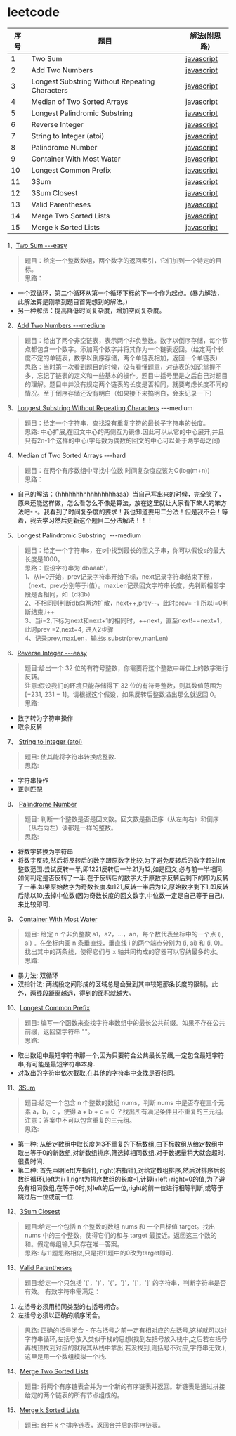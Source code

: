 # leetcode

序号 | 题目 | 解法(附思路)
---|---|---
1 | Two Sum | [javascript](https://github.com/fenglinismydream/leetcode/blob/master/test/1.%20Two%20Sum)
2 | Add Two Numbers | [javascript](https://github.com/fenglinismydream/leetcode/blob/master/test/2.%20Add%20Two%20Numbers)
3 | Longest Substring Without Repeating Characters | [javascript](https://github.com/fenglinismydream/leetcode/blob/master/test/3.%20Longest%20Substring%20Without%20Repeating%20Characters.html)
4 | Median of Two Sorted Arrays | [javascript](https://github.com/fenglinismydream/leetcode/blob/master/test/4.%20Median%20of%20Two%20Sorted%20Arrays.html)
5 | Longest Palindromic Substring | [javascript](https://github.com/fenglinismydream/leetcode/blob/master/test/2.%20Add%20Two%20Numbers)
6 | Reverse Integer | [javascript](https://github.com/fenglinismydream/leetcode/blob/master/test/6.%20Reverse%20Integer)
7 | String to Integer (atoi) | [javascript](https://github.com/fenglinismydream/leetcode/blob/master/test/7.%20String%20to%20Integer%20(atoi))
8 | Palindrome Number | [javascript](https://github.com/fenglinismydream/leetcode/blob/master/test/8.%20Palindrome%20Number)
9 | Container With Most Water | [javascript](https://github.com/fenglinismydream/leetcode/blob/master/test/9.%20Container%20With%20Most%20Water)
10 | Longest Common Prefix | [javascript](https://github.com/fenglinismydream/leetcode/blob/master/test/10.%20Longest%20Common%20Prefix)
11 | 3Sum | [javascript](https://github.com/fenglinismydream/leetcode/edit/master/test/11.%203Sum)
12 | 3Sum Closest | [javascript](https://github.com/fenglinismydream/leetcode/blob/master/test/12.%203Sum%20Closest)
13 | Valid Parentheses | [javascript](https://github.com/fenglinismydream/leetcode/blob/master/test/13.%20Valid%20Parentheses)
14 | Merge Two Sorted Lists | [javascript](https://github.com/fenglinismydream/leetcode/blob/master/test/14.%20Merge%20Two%20Sorted%20Lists)
15 | Merge k Sorted Lists | [javascript](https://github.com/fenglinismydream/leetcode/blob/master/test/15.%20Merge%20k%20Sorted%20Lists)


1、[Two Sum   ---easy](https://github.com/fenglinismydream/leetcode/blob/master/test/1.%20Two%20Sum)
> 题目：给定一个整数数组，两个数字的返回索引，它们加到一个特定的目标。<br>
> 思路：
- 一个双循环，第二个循环从第一个循环下标的下一个作为起点。(暴力解法，此解法算是刚拿到题目首先想到的解法。)
- 另一种解法：提高降低时间复杂度，增加空间复杂度。


2、[Add Two Numbers   ---medium](https://github.com/fenglinismydream/leetcode/blob/master/test/2.%20Add%20Two%20Numbers)
> 题目：给出了两个非空链表，表示两个非负整数。数字以倒序存储，每个节点都包含一个数字。添加两个数字并将其作为一个链表返回。(给定两个长度不定的单链表，数字以倒序存储，两个单链表相加，返回一个单链表)<br>
> 思路：当时第一次看到题目的时候，没有看懂题意，对链表的知识掌握不多，忘记了链表的定义和一些基本的操作。题目中括号里是之后自己对题目的理解。题目中并没有规定两个链表的长度是否相同，就要考虑长度不同的情况。至于倒序存储还没有明白（如果接下来搞明白，会来记录一下）

3、[Longest Substring Without Repeating Characters](https://github.com/fenglinismydream/leetcode/blob/master/test/3.%20Longest%20Substring%20Without%20Repeating%20Characters.html)  ---medium
> 题目：给定一个字符串，查找没有重复字符的最长子字符串的长度。<br>
> 思路: 中心扩展,在回文中心的两侧互为镜像.因此可以从它的中心展开,并且只有2n-1个这样的中心(字母数为偶数的回文的中心可以处于两字母之间)

4、Median of Two Sorted Arrays  ---hard
> 题目：在两个有序数组中寻找中位数  时间复杂度应该为O(log(m+n))<br>
> 思路：
- 自己的解法：（hhhhhhhhhhhhhhhhaaa）当自己写出来的时候，完全笑了，原来还能这样做，怎么看怎么不像是算法，放在这里就让大家看下笨人的笨方法吧- -。我看到了时间复杂度的要求！我也知道要用二分法！但是我不会！等着，我去学习然后更新这个题目二分法解法！！！

5、Longest Palindromic Substring  ---medium
> 题目：给定一个字符串s，在s中找到最长的回文子串，你可以假设s的最大长度是1000。<br>
> 思路：假设字符串为'dbaaab'，<br>
1、从i=0开始，prev记录字符串开始下标，next记录字符串结束下标，（next、prev分别等于i值）。maxLen记录回文字符串长度，先判断相邻字段是否相同，如（d和b）<br>
2、不相同则判断db向两边扩散，next++,prev--，此时prev= -1 所以i=0判断结束,i++<br>
3、当i=2,下标为next和next+1的相同时，++next，直至next!==next+1，此时prev =2,next=4, 进入2步骤<br>
4、记录prev,maxLen，输出s.substr(prev,manLen)

6、[Reverse Integer  ---easy](https://github.com/fenglinismydream/leetcode/blob/master/test/6.%20Reverse%20Integer)
> 题目:给出一个 32 位的有符号整数，你需要将这个整数中每位上的数字进行反转。<br>
> 注意:假设我们的环境只能存储得下 32 位的有符号整数，则其数值范围为 [−231,  231 − 1]。请根据这个假设，如果反转后整数溢出那么就返回 0。<br>
> 思路:
- 数字转为字符串操作
- 取余反转

7、 [String to Integer (atoi)](https://github.com/fenglinismydream/leetcode/blob/master/test/7.%20String%20to%20Integer%20(atoi))
> 题目: 使其能将字符串转换成整数.<br>
> 思路:<br>
- 字符串操作
- 正则匹配

8、 [Palindrome Number](https://github.com/fenglinismydream/leetcode/blob/master/test/8.%20Palindrome%20Number)
> 题目: 判断一个整数是否是回文数。回文数是指正序（从左向右）和倒序（从右向左）读都是一样的整数。<br>
> 思路:
- 将数字转换为字符串
- 将数字反转,然后将反转后的数字跟原数字比较,为了避免反转后的数字超过int整数范围.尝试反转一半,即1221反转后一半21为12,如是回文,必与前一半相同.如何判定是否反转了一半,在于反转后的数字大于原数字反转后剩下的即为反转了一半.如果原始数字为奇数长度.如121,反转一半后为12,原始数字剩下1,即反转后除以10,去掉中位数(因为奇数长度的回文数字,中位数一定是自己等于自己),来比较即可.

9、 [Container With Most Water](https://github.com/fenglinismydream/leetcode/blob/master/test/9.%20Container%20With%20Most%20Water)
> 题目: 给定 n 个非负整数 a1，a2，...，an，每个数代表坐标中的一个点 (i, ai) 。在坐标内画 n 条垂直线，垂直线 i 的两个端点分别为 (i, ai) 和 (i, 0)。找出其中的两条线，使得它们与 x 轴共同构成的容器可以容纳最多的水。<br>
> 思路: 
- 暴力法: 双循环
- 双指针法: 两线段之间形成的区域总是会受到其中较短那条长度的限制。此外，两线段距离越远，得到的面积就越大。

10、[Longest Common Prefix](https://github.com/fenglinismydream/leetcode/blob/master/test/10.%20Longest%20Common%20Prefix)
> 题目: 编写一个函数来查找字符串数组中的最长公共前缀。如果不存在公共前缀，返回空字符串 ""。<br>
> 思路:
- 取出数组中最短字符串那一个,因为只要符合公共最长前缀,一定包含最短字符串,有可能是最短字符串本身.
- 对取出的字符串依次截取,在其他的字符串中查找是否相同.

11、[3Sum](https://github.com/fenglinismydream/leetcode/edit/master/test/11.%203Sum)
> 题目:给定一个包含 n 个整数的数组 nums，判断 nums 中是否存在三个元素 a，b，c ，使得 a + b + c = 0 ？找出所有满足条件且不重复的三元组。<br>
> 注意：答案中不可以包含重复的三元组。<br>
> 思路:
- 第一种: 从给定数组中取长度为3不重复的下标数组,由下标数组从给定数组中取出等于0的新数组,对新数组排序,筛选掉相同数组.对于数据量稍大就会超时.很费时间.
- 第二种: 首先声明left(左指针), right(右指针),对给定数组排序,然后对排序后的数组循环i,left为i+1,right为排序数组的长度-1,计算i+left+right=0的值,为了避免有相同数组,在等于0时,对left的后一位,right的前一位进行相等判断,或等于跳过后一位或前一位.

12、[3Sum Closest](https://github.com/fenglinismydream/leetcode/blob/master/test/12.%203Sum%20Closest)
> 题目:给定一个包括 n 个整数的数组 nums 和 一个目标值 target。找出 nums 中的三个整数，使得它们的和与 target 最接近。返回这三个数的和。假定每组输入只存在唯一答案。<br>
> 思路: 与11题思路相似,只是把11题中的0改为target即可.

13、[Valid Parentheses](https://github.com/fenglinismydream/leetcode/blob/master/test/13.%20Valid%20Parentheses)
> 题目:给定一个只包括 '('，')'，'{'，'}'，'['，']' 的字符串，判断字符串是否有效。
> 有效字符串需满足：
1. 左括号必须用相同类型的右括号闭合。
2. 左括号必须以正确的顺序闭合。
> 思路: 正确的括号闭合 - 在右括号之前一定有相对应的左括号,这样就可以对字符串循环,左括号放入类似于栈的思想(找到左括号放入栈中,之后若右括号再栈顶找到对应的就将其从栈中拿出,若没找到,则括号不对应,字符串无效.),这里是用一个数组模拟一个栈.

14、[Merge Two Sorted Lists](https://github.com/fenglinismydream/leetcode/blob/master/test/14.%20Merge%20Two%20Sorted%20Lists)
> 题目: 将两个有序链表合并为一个新的有序链表并返回。新链表是通过拼接给定的两个链表的所有节点组成的。 

15、[Merge k Sorted Lists](https://github.com/fenglinismydream/leetcode/blob/master/test/15.%20Merge%20k%20Sorted%20Lists)
> 题目: 合并 k 个排序链表，返回合并后的排序链表。


